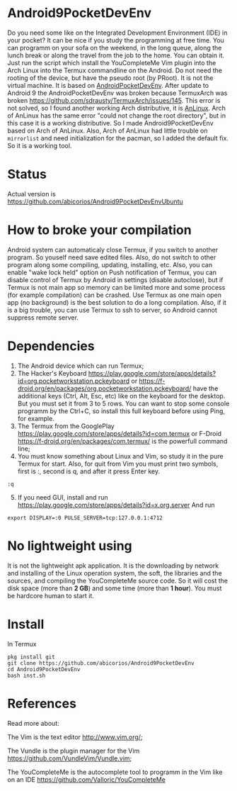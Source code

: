 # Android9PocketDevEnv
Do you need some like on the Integrated Development Environment (IDE) in your pocket? It can be nice if you study the programming at free time. You can programm on your sofa on the weekend, in the long queue, along the lunch break or along the travel from the job to the home. You can obtain it. Just run the script which install the YouCompleteMe Vim plugin into the Arch Linux into the Termux commandline on the Android. Do not need the rooting of the device, but have the pseudo root (by PRoot). It is not the virtual machine.
It is based on [AndroidPocketDevEnv](https://github.com/abicorios/AndroidPocketDevEnv). After update to Android 9 the AndroidPocketDevEnv was broken because TermuxArch was broken https://github.com/sdrausty/TermuxArch/issues/145. This error is not solved, so I found another working Arch distributive, it is [AnLinux](https://github.com/EXALAB/AnLinux-App). Arch of AnLinux has the same error "could not change the root directory", but in this case it is a working distributive. So I made Android9PocketDevEnv based on Arch of AnLinux.
Also, Arch of AnLinux had little trouble on `mirrorlist` and need initialization for the pacman, so I added the default fix. So it is a working tool.
# Status
Actual version is https://github.com/abicorios/Android9PocketDevEnvUbuntu

# How to broke your compilation
Android system can automaticaly close Termux, if you switch to another program. So youself need save edited files. Also, do not switch to other program along some compiling, updating, installing, etc. Also, you can enable "wake lock held" option on Push notification of Termux, you can disable control of Termux by Android in settings (disable autoclose), but if Termux is not main app so memory can be limited more and some process (for example compilation) can be crashed. Use Termux as one main open app (no background) is the best solution to do a long compilation. Also, if it is a big trouble, you can use Termux to ssh to server, so Android cannot suppress remote server.

# Dependencies
1. The Android device which can run Termux;
2. The Hacker's Keyboard https://play.google.com/store/apps/details?id=org.pocketworkstation.pckeyboard or https://f-droid.org/en/packages/org.pocketworkstation.pckeyboard/ have the additional keys  (Ctrl, Alt, Esc, etc) like on the keyboard for the desktop. But you must set it from 3 to 5 rows. You can want to stop some console programm by the Ctrl+C, so install this full keyboard before using Ping, for example.
3. The Termux from the GooglePlay https://play.google.com/store/apps/details?id=com.termux or F-Droid https://f-droid.org/en/packages/com.termux/ is the powerfull command line;
4. You must know something about Linux and Vim, so study it in the pure Termux for start. Also, for quit from Vim you must print two symbols, first is :, second is q, and after it press Enter key.
```
:q
```
5. If you need GUI, install and run https://play.google.com/store/apps/details?id=x.org.server
And run 
```
export DISPLAY=:0 PULSE_SERVER=tcp:127.0.0.1:4712
```
# No lightweight using
It is not the lightweight apk application. It is the downloading by network and installing of the Linux operation system, the soft, the libraries and the sources, and compiling the YouCompleteMe source code. So it will cost the disk space (more than **2 GB**) and some time (more than **1 hour**). You must be hardcore human to start it.
# Install
In Termux
```
pkg install git
git clone https://github.com/abicorios/Android9PocketDevEnv
cd Android9PocketDevEnv
bash inst.sh
```

# References
Read more about:

The Vim is the text editor http://www.vim.org/;

The Vundle is the plugin manager for the Vim https://github.com/VundleVim/Vundle.vim;

The YouCompleteMe is the autocomplete tool to programm in the Vim like on an IDE https://github.com/Valloric/YouCompleteMe
